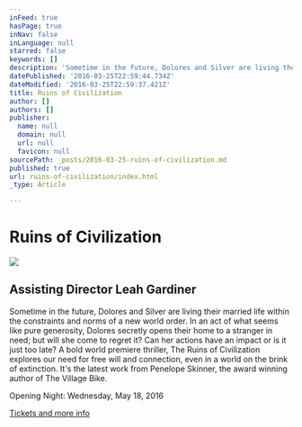```yaml
---
inFeed: true
hasPage: true
inNav: false
inLanguage: null
starred: false
keywords: []
description: 'Sometime in the future, Dolores and Silver are living their married life within the constraints and norms of a new world order. In an act of what seems like pure generosity, Dolores secretly opens their home to a stranger in need; but will she come to regret it? Can her actions have an impact or is it just too late? A bold world premiere thriller, The Ruins of Civilization explores our need for free will and connection, even in a world on the brink of extinction. It’s the latest work from Penelope Skinner, the award winning author of The Village Bike.'
datePublished: '2016-03-25T22:59:44.734Z'
dateModified: '2016-03-25T22:59:37.421Z'
title: Ruins of Civilization
author: []
authors: []
publisher:
  name: null
  domain: null
  url: null
  favicon: null
sourcePath: _posts/2016-03-25-ruins-of-civilization.md
published: true
url: ruins-of-civilization/index.html
_type: Article

---
```

# Ruins of Civilization
![](https://the-grid-user-content.s3-us-west-2.amazonaws.com/98952049-a1f5-4de6-af51-1067ce648867.jpg)

## Assisting Director Leah Gardiner

Sometime in the future, Dolores and Silver are living their married life within the constraints and norms of a new world order. In an act of what seems like pure generosity, Dolores secretly opens their home to a stranger in need; but will she come to regret it? Can her actions have an impact or is it just too late? A bold world premiere thriller, The Ruins of Civilization explores our need for free will and connection, even in a world on the brink of extinction. It's the latest work from Penelope Skinner, the award winning author of The Village Bike.

Opening Night: Wednesday, May 18, 2016

[Tickets and more info][0]

[0]: http://www.manhattantheatreclub.com/2015-16-season/ruins-of-civilization/